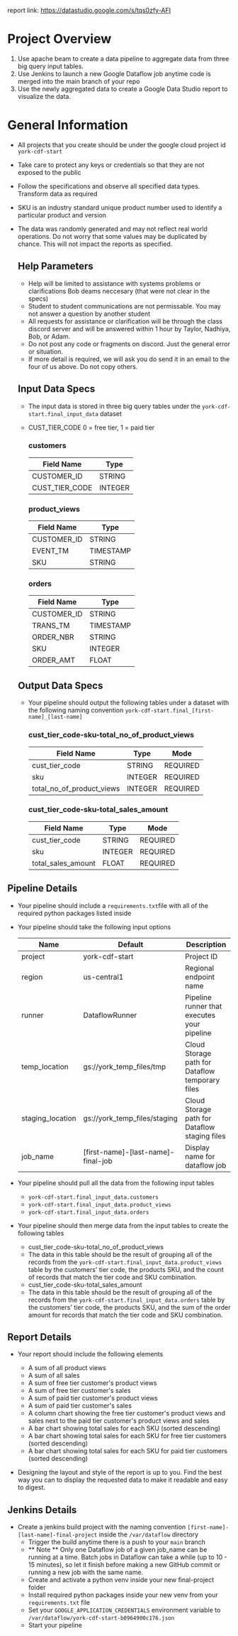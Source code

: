 report link: https://datastudio.google.com/s/tqs0zfy-AFI

# Project Overview

 1. Use apache beam to create a data pipeline to aggregate data from three big query input tables.
 2. Use Jenkins to launch a new Google Dataflow job anytime code is merged into the main branch of your repo
 3. Use the newly aggregated data to create a Google Data Studio report to visualize the data.

# General Information
  - All projects that you create should be under the google cloud project id ```york-cdf-start```
  - Take care to protect any keys or credentials so that they are not exposed to the public
  - Follow the specifications and observe all specified data types.  Transform data as required
  - SKU is an industry standard unique product number used to identify a particular product and version
  - The data was randomly generated and may not reflect real world operations.  Do not worry that some values may be duplicated by chance. This will not impact the reports as specified.

	## Help Parameters
	- Help will be limited to assistance with systems problems or clarifications Bob deams neccesary (that were not clear in the specs)
	- Student to student communications are not permissable.  You may not answer a question by another student
	- All requests for assistance or clarification will be through the class discord server and will be answered within 1 hour by Taylor, Nadhiya, Bob, or Adam.
	- Do not post any code or fragments on discord.  Just the general error or situation.
	- If more detail is required, we will ask you do send it in an email to the four of us above.  Do not copy others.

  
    ## Input Data Specs
    - The input data is stored in three big query tables under the ```york-cdf-start.final_input_data``` dataset
	- CUST_TIER_CODE 0 = free tier, 1 = paid tier

      ### customers

      | Field Name                | Type           |
      | ------------------------- | -------------- |
      | CUSTOMER_ID               | STRING         |
      | CUST_TIER_CODE            | INTEGER        |

      ### product_views
      | Field Name                | Type           |
      | ------------------------- | -------------- |
      | CUSTOMER_ID               | STRING         |
      | EVENT_TM                  | TIMESTAMP      |
      | SKU                       | STRING         |

      ### orders
      | Field Name                | Type           |
      | ------------------------- | -------------- |
      | CUSTOMER_ID               | STRING         |
      | TRANS_TM                  | TIMESTAMP      |
      | ORDER_NBR                 | STRING         |
      | SKU                       | INTEGER        |
      | ORDER_AMT                 | FLOAT          |

     ## Output Data Specs
    - Your pipeline should output the following tables under a dataset with the following naming convention ```york-cdf-start.final_[first-name]_[last-name]```

      ### cust_tier_code-sku-total_no_of_product_views

      | Field Name                | Type           | Mode        |
      | ------------------------- | -------------- | ----------- |
      | cust_tier_code            | STRING         | REQUIRED    |
      | sku                       | INTEGER        | REQUIRED    |
      | total_no_of_product_views | INTEGER        | REQUIRED    |

      ### cust_tier_code-sku-total_sales_amount

      | Field Name                | Type           | Mode        |
      | ------------------------- | -------------- | ----------- |
      | cust_tier_code            | STRING         | REQUIRED    |
      | sku                       | INTEGER        | REQUIRED    |
      | total_sales_amount        | FLOAT          | REQUIRED    |
  
## Pipeline Details
  - Your pipeline should include a ```requirements.txt```file with all of the required python packages listed inside
  - Your pipeline should take the following input options
  
  
      | Name             | Default                            | Description                                       |
      | ---------------- | ---------------------------------- | ------------------------------------------------- |
      | project          | york-cdf-start                     | Project ID                                        |
      | region           | us-central1                        | Regional endpoint name                            |
      | runner           | DataflowRunner                     | Pipeline runner that executes your pipeline       |
      | temp_location    | gs://york_temp_files/tmp           | Cloud Storage path for Dataflow temporary files   |
      | staging_location | gs://york_temp_files/staging       | Cloud Storage path for Dataflow staging files     |
      | job_name         | [first-name]-[last-name]-final-job | Display name for dataflow job                     |
   
   
  - Your pipeline should pull all the data from the following input tables
    - ```york-cdf-start.final_input_data.customers```
    - ```york-cdf-start.final_input_data.product_views```
    - ```york-cdf-start.final_input_data.orders```
   
  - Your pipeline should then merge data from the input tables to create the following tables
    - cust_tier_code-sku-total_no_of_product_views
    - The data in this table should be the result of grouping all of the records from the ```york-cdf-start.final_input_data.product_views``` table by the customers' tier code, the products SKU, and the count of records that match the tier code and SKU combination.
    - cust_tier_code-sku-total_sales_amount
    - The data in this table should be the result of grouping all of the records from the ```york-cdf-start.final_input_data.orders``` table by the customers' tier code, the products SKU, and the sum of the order amount for records that match the tier code and SKU combination.

## Report Details
  - Your report should include the following elements
    - A sum of all product views
    - A sum of all sales
    - A sum of free tier customer's product views
    - A sum of free tier customer's sales
    - A sum of paid tier customer's product views
    - A sum of paid tier customer's sales
    - A column chart showing the free tier customer's product views and sales next to the paid tier customer's product views and sales
    - A bar chart showing total sales for each SKU (sorted descending)
    - A bar chart showing total sales for each SKU for free tier customers  (sorted descending)
    - A bar chart showing total sales for each SKU for paid tier customers  (sorted descending)

- Designing the layout and style of the report is up to you. Find the best way you can to display the requested data to make it readable and easy to digest.

## Jenkins Details
 - Create a jenkins build project with the naming convention ```[first-name]-[last-name]-final-project``` inside the ```/var/dataflow``` directory
   - Trigger the build anytime there is a push to your ```main``` branch
   - ** Note ** Only one Dataflow job of a given job_name can be running at a time. Batch jobs in Dataflow can take a while (up to 10 - 15 minutes), so let it finish before making a new GitHub commit or running a new job with the same name.
   - Create and activate a python venv inside your new final-project folder
   - Install required python packages inside your new venv from your ```requirements.txt``` file
   - Set your ```GOOGLE_APPLICATION_CREDENTIALS``` environment variable to ```/var/dataflow/york-cdf-start-b0964900c176.json```
   - Start your pipeline
